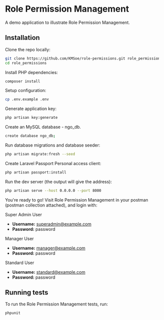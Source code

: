 # Role Permission Management

A demo application to illustrate Role Permission Management.

## Installation

Clone the repo locally:

```sh
git clone https://github.com/KMSoe/role-permissions.git role_permissions
cd role_permissions
```

Install PHP dependencies:

```sh
composer install
```

Setup configuration:

```sh
cp .env.example .env
```

Generate application key:

```sh
php artisan key:generate
```

Create an MySQL database - ngo_db.

```sh
create database ngo_db;
```

Run database migrations and database seeder:

```sh
php artisan migrate:fresh --seed
```

Create Laravel Passport Personal access client:

```sh
php artisan passport:install
```

Run the dev server (the output will give the address):

```sh
php artisan serve --host 0.0.0.0 --port 8000
```

You're ready to go! Visit Role Permission Management in your postman (postman collection attached), and login with:

Super Admin User
- **Username:** superadmin@example.com
- **Password:** password

Manager User
- **Username:** manager@example.com
- **Password:** password

Standard User
- **Username:** standard@example.com
- **Password:** password

## Running tests

To run the Role Permission Management tests, run:

```
phpunit
```